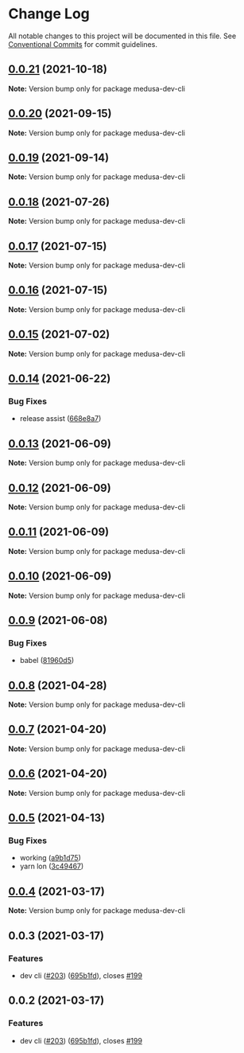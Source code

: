 # Change Log

All notable changes to this project will be documented in this file.
See [Conventional Commits](https://conventionalcommits.org) for commit guidelines.

## [0.0.21](https://github.com/medusajs/medusa/compare/medusa-dev-cli@0.0.20...medusa-dev-cli@0.0.21) (2021-10-18)

**Note:** Version bump only for package medusa-dev-cli

## [0.0.20](https://github.com/medusajs/medusa/compare/medusa-dev-cli@0.0.19...medusa-dev-cli@0.0.20) (2021-09-15)

**Note:** Version bump only for package medusa-dev-cli

## [0.0.19](https://github.com/medusajs/medusa/compare/medusa-dev-cli@0.0.18...medusa-dev-cli@0.0.19) (2021-09-14)

**Note:** Version bump only for package medusa-dev-cli

## [0.0.18](https://github.com/medusajs/medusa/compare/medusa-dev-cli@0.0.17...medusa-dev-cli@0.0.18) (2021-07-26)

**Note:** Version bump only for package medusa-dev-cli

## [0.0.17](https://github.com/medusajs/medusa/compare/medusa-dev-cli@0.0.15...medusa-dev-cli@0.0.17) (2021-07-15)

**Note:** Version bump only for package medusa-dev-cli

## [0.0.16](https://github.com/medusajs/medusa/compare/medusa-dev-cli@0.0.15...medusa-dev-cli@0.0.16) (2021-07-15)

**Note:** Version bump only for package medusa-dev-cli

## [0.0.15](https://github.com/medusajs/medusa/compare/medusa-dev-cli@0.0.14...medusa-dev-cli@0.0.15) (2021-07-02)

**Note:** Version bump only for package medusa-dev-cli

## [0.0.14](https://github.com/medusajs/medusa/compare/medusa-dev-cli@0.0.13...medusa-dev-cli@0.0.14) (2021-06-22)

### Bug Fixes

- release assist ([668e8a7](https://github.com/medusajs/medusa/commit/668e8a740200847fc2a41c91d2979097f1392532))

## [0.0.13](https://github.com/medusajs/medusa/compare/medusa-dev-cli@0.0.12...medusa-dev-cli@0.0.13) (2021-06-09)

**Note:** Version bump only for package medusa-dev-cli

## [0.0.12](https://github.com/medusajs/medusa/compare/medusa-dev-cli@0.0.11...medusa-dev-cli@0.0.12) (2021-06-09)

**Note:** Version bump only for package medusa-dev-cli

## [0.0.11](https://github.com/medusajs/medusa/compare/medusa-dev-cli@0.0.10...medusa-dev-cli@0.0.11) (2021-06-09)

**Note:** Version bump only for package medusa-dev-cli

## [0.0.10](https://github.com/medusajs/medusa/compare/medusa-dev-cli@0.0.9...medusa-dev-cli@0.0.10) (2021-06-09)

**Note:** Version bump only for package medusa-dev-cli

## [0.0.9](https://github.com/medusajs/medusa/compare/medusa-dev-cli@0.0.8...medusa-dev-cli@0.0.9) (2021-06-08)

### Bug Fixes

- babel ([81960d5](https://github.com/medusajs/medusa/commit/81960d51812f093e04271f50ffe5de9bce17c06b))

## [0.0.8](https://github.com/medusajs/medusa/compare/medusa-dev-cli@0.0.5...medusa-dev-cli@0.0.8) (2021-04-28)

**Note:** Version bump only for package medusa-dev-cli

## [0.0.7](https://github.com/medusajs/medusa/compare/medusa-dev-cli@0.0.6...medusa-dev-cli@0.0.7) (2021-04-20)

**Note:** Version bump only for package medusa-dev-cli

## [0.0.6](https://github.com/medusajs/medusa/compare/medusa-dev-cli@0.0.5...medusa-dev-cli@0.0.6) (2021-04-20)

**Note:** Version bump only for package medusa-dev-cli

## [0.0.5](https://github.com/medusajs/medusa/compare/medusa-dev-cli@0.0.4...medusa-dev-cli@0.0.5) (2021-04-13)

### Bug Fixes

- working ([a9b1d75](https://github.com/medusajs/medusa/commit/a9b1d75074d2786df6dfca9064b3d9657a664d6d))
- yarn lon ([3c49467](https://github.com/medusajs/medusa/commit/3c4946762c25220c18913f46537f777a55a209ec))

## [0.0.4](https://github.com/medusajs/medusa/compare/medusa-dev-cli@0.0.3...medusa-dev-cli@0.0.4) (2021-03-17)

**Note:** Version bump only for package medusa-dev-cli

## 0.0.3 (2021-03-17)

### Features

- dev cli ([#203](https://github.com/medusajs/medusa/issues/203)) ([695b1fd](https://github.com/medusajs/medusa/commit/695b1fd0a54a247502cb48ffb73d060356293b76)), closes [#199](https://github.com/medusajs/medusa/issues/199)

## 0.0.2 (2021-03-17)

### Features

- dev cli ([#203](https://github.com/medusajs/medusa/issues/203)) ([695b1fd](https://github.com/medusajs/medusa/commit/695b1fd0a54a247502cb48ffb73d060356293b76)), closes [#199](https://github.com/medusajs/medusa/issues/199)
